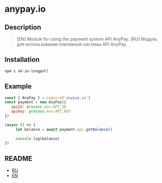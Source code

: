 # anypay.io

## Description
>[EN] Module for using the payment system API AnyPay.
>[RU] Модуль для использования платежной системы API AnyPay.

## Installation
```bash
npm i vk-io-longpoll
```

## Example
```js
const { AnyPay } = require('anypay.io')
const payment = new AnyPay({
   apiId: process.env.API_ID
   apiKey: process.env.API_KEY
})

(async () => {
     let balance = await payment.api.getBalance()
    
     console.log(balance)
})
```

## README
   * [RU](src/docs/ru/README.md)
   * [EN](src/docs/en/README.md)
